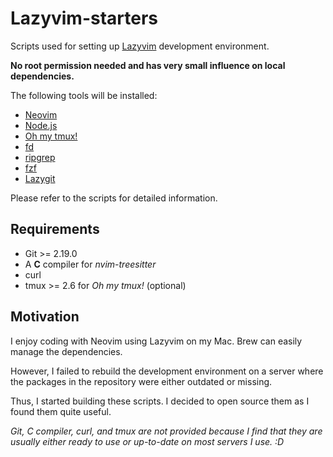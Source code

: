 # Lazyvim-starters

Scripts used for setting up [Lazyvim](https://www.lazyvim.org/) development environment.

**No root permission needed and has very small influence on local dependencies.**

The following tools will be installed:

- [Neovim](https://neovim.io/)
- [Node.js](https://nodejs.org/)
- [Oh my tmux!](https://github.com/gpakosz/.tmux)
- [fd](https://github.com/sharkdp/fd)
- [ripgrep](https://github.com/BurntSushi/ripgrep)
- [fzf](https://github.com/junegunn/fzf)
- [Lazygit](https://github.com/jesseduffield/lazygit)

Please refer to the scripts for detailed information.

## Requirements

- Git >= 2.19.0
- A **C** compiler for _nvim-treesitter_
- curl
- tmux >= 2.6 for _Oh my tmux!_ (optional)

## Motivation

I enjoy coding with Neovim using Lazyvim on my Mac. Brew can easily manage the dependencies.

However, I failed to rebuild the development environment on a server where the packages in the repository were either outdated or missing.

Thus, I started building these scripts. I decided to open source them as I found them quite useful.

_Git, C compiler, curl, and tmux are not provided because I find that they are usually either ready to use or up-to-date on most servers I use. :D_
